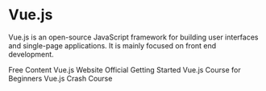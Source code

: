 # Vue.js

Vue.js is an open-source JavaScript framework for building user interfaces and single-page applications. It is mainly focused on front end development.

<ResourceGroupTitle>Free Content</ResourceGroupTitle>
<BadgeLink colorScheme='blue' badgeText='Official Website' href='https://vuejs.org/'>Vue.js Website</BadgeLink>
<BadgeLink colorScheme='blue' badgeText='Official Docs' href='https://vuejs.org/v2/guide/'>Official Getting Started</BadgeLink>
<BadgeLink badgeText='Watch' href='https://www.youtube.com/watch?v=FXpIoQ_rT_c'>Vue.js Course for Beginners</BadgeLink>
<BadgeLink badgeText='Watch' href='https://www.youtube.com/watch?v=qZXt1Aom3Cs'>Vue.js Crash Course</BadgeLink>
